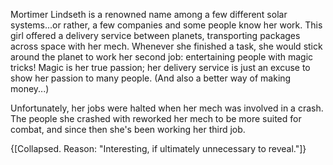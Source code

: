 Mortimer Lindseth is a renowned name among a few different solar systems...or rather, a few companies and some people know her work. This girl offered a delivery service between planets, transporting packages across space with her mech. Whenever she finished a task, she would stick around the planet to work her second job: entertaining people with magic tricks! Magic is her true passion; her delivery service is just an excuse to show her passion to many people. (And also a better way of making money...)

Unfortunately, her jobs were halted when her mech was involved in a crash. The people she crashed with reworked her mech to be more suited for combat, and since then she's been working her third job.

{[Collapsed. Reason: "Interesting, if ultimately unnecessary to reveal."]}